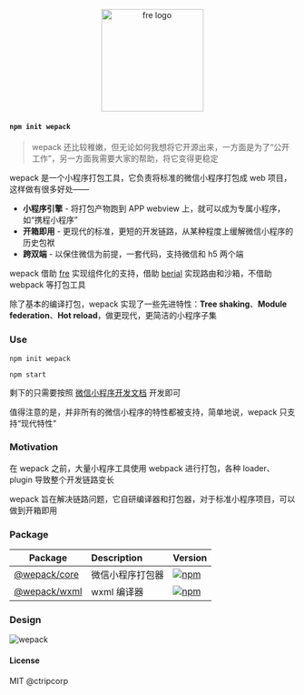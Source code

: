 <p align="center">
  <img src="https://i.loli.net/2021/03/11/69sRUvYhkGrInX2.png" alt="fre logo" width="180">
</p>

#### `npm init wepack`

> wepack 还比较稚嫩，但无论如何我想将它开源出来，一方面是为了“公开工作”，另一方面我需要大家的帮助，将它变得更稳定

wepack 是一个小程序打包工具，它负责将标准的微信小程序打包成 web 项目，这样做有很多好处——

- **小程序引擎** - 将打包产物跑到 APP webview 上，就可以成为专属小程序，如“携程小程序”
- **开箱即用** - 更现代的标准，更短的开发链路，从某种程度上缓解微信小程序的历史包袱
- **跨双端** - 以保住微信为前提，一套代码，支持微信和 h5 两个端

wepack 借助 [fre](https://github.com/yisar/fre) 实现组件化的支持，借助 [berial](https://github.com/berialjs/berial) 实现路由和沙箱，不借助 webpack 等打包工具

除了基本的编译打包，wepack 实现了一些先进特性：**Tree shaking**、**Module federation**、**Hot reload**，做更现代，更简洁的小程序子集

### Use

```shell
npm init wepack

npm start
```

剩下的只需要按照 [微信小程序开发文档](https://developers.weixin.qq.com/miniprogram/dev/framework/) 开发即可

值得注意的是，并非所有的微信小程序的特性都被支持，简单地说，wepack 只支持“现代特性”

### Motivation

在 wepack 之前，大量小程序工具使用 webpack 进行打包，各种 loader、plugin 导致整个开发链路变长

wepack 旨在解决链路问题，它自研编译器和打包器，对于标准小程序项目，可以做到开箱即用

### Package

| Package                 | Description      | Version                                                                              |
| ----------------------- | :--------------- | :----------------------------------------------------------------------------------- |
| [@wepack/core](packages/core) | 微信小程序打包器 | [![npm](https://img.shields.io/npm/v/wepack.svg)](https://npm.im/@wepack/core)       |
| [@wepack/wxml](packages/wxml) | wxml 编译器      | [![npm](https://img.shields.io/npm/v/wepack.svg)](https://npm.im/@wepack/wxml) |

### Design

![wepack](https://i.loli.net/2021/03/11/4fvJhZ2lbUgmsj1.png)

#### License

MIT @ctripcorp
